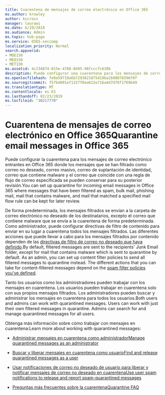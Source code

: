 ```yaml
---
title: Cuarentena de mensajes de correo electrónico en Office 365
ms.author: krowley
author: kccross
manager: laurawi
ms.date: 6/29/2018
ms.audience: Admin
ms.topic: hub-page
ms.service: O365-seccomp
localization_priority: Normal
search.appverid:
- MOE150
- MED150
- MET150
ms.assetid: 4c234874-015e-4768-8495-98fcccfc639b
description: Puede configurar una cuarentena para los mensajes de correo electrónico entrantes en Office 365 donde los mensajes de correo electrónico entrantes que se filtraron como correo no deseado, masivo, correo de suplantación de identidad (phishing) y malware se pueden conservar para una revisión posterior.
ms.openlocfilehash: fe8e59718a6b7293821875d19ba2b98070396f0f
ms.sourcegitcommit: f57b4001ef1327f0ea622e716a4d7d78f1769b49
ms.translationtype: MT
ms.contentlocale: es-ES
ms.lasthandoff: 02/23/2019
ms.locfileid: "30217770"
---
```

# <a name="quarantine-email-messages-in-office-365"></a><span data-ttu-id="dfeff-103">Cuarentena de mensajes de correo electrónico en Office 365</span><span class="sxs-lookup"><span data-stu-id="dfeff-103">Quarantine email messages in Office 365</span></span>

<span data-ttu-id="dfeff-104">Puede configurar la cuarentena para los mensajes de correo electrónico entrantes en Office 365 donde los mensajes que se han filtrado como correo no deseado, correo masivo, correo de suplantación de identidad, correo que contiene malware y el correo que coincide con una regla de flujo de correo especificada se pueden conservar para su posterior revisión.</span><span class="sxs-lookup"><span data-stu-id="dfeff-104">You can set up quarantine for incoming email messages in Office 365 where messages that have been filtered as spam, bulk mail, phishing mail, mail that contains malware, and mail that matched a specified mail flow rule can be kept for later review.</span></span>
  
<span data-ttu-id="dfeff-p101">De forma predeterminada, los mensajes filtrados se envían a la carpeta de correo electrónico no deseado de los destinatarios, excepto el correo que contiene malware que se envía a la cuarentena de forma predeterminada. Como administrador, puede configurar directivas de filtro de contenido para enviar en su lugar a cuarentena todos los mensajes filtrados. Las diferentes acciones que puede llevar a cabo para los mensajes filtrados por contenido dependen de las [directivas de filtro de correo no deseado que haya definido](https://go.microsoft.com/fwlink/?LinkId=799736).</span><span class="sxs-lookup"><span data-stu-id="dfeff-p101">By default, filtered messages are sent to the recipients' Junk Email folder, except for mail that contains malware which is sent to quarantine by default. As an admin, you can set up content filter policies to send all filtered messages to quarantine instead. The different actions that you can take for content-filtered messages depend on the [spam filter policies you've defined](https://go.microsoft.com/fwlink/?LinkId=799736).</span></span>
  
<span data-ttu-id="dfeff-p102">Tanto los usuarios como los administradores pueden trabajar con los mensajes en cuarentena. Los usuarios pueden trabajar en cuarentena solo con sus propios mensajes filtrados. Los administradores pueden buscar y administrar los mensajes en cuarentena para todos los usuarios.</span><span class="sxs-lookup"><span data-stu-id="dfeff-p102">Both users and admins can work with quarantined messages. Users can work with just their own filtered messages in quarantine. Admins can search for and manage quarantined messages for all users.</span></span>
  
<span data-ttu-id="dfeff-111">Obtenga más información sobre cómo trabajar con mensajes en cuarentena:</span><span class="sxs-lookup"><span data-stu-id="dfeff-111">Learn more about working with quarantined messages:</span></span>
  
- [<span data-ttu-id="dfeff-112">Administrar mensajes en cuarentena como administrador</span><span class="sxs-lookup"><span data-stu-id="dfeff-112">Manage quarantined messages as an administrator</span></span>](manage-quarantined-messages-and-files.md)
    
- [<span data-ttu-id="dfeff-113">Buscar y liberar mensajes en cuarentena como usuario</span><span class="sxs-lookup"><span data-stu-id="dfeff-113">Find and release quarantined messages as a user</span></span>](find-and-release-quarantined-messages-as-a-user.md)
    
- [<span data-ttu-id="dfeff-114">Usar notificaciones de correo no deseado de usuario para liberar y notificar mensajes de correo no deseado en cuarentena</span><span class="sxs-lookup"><span data-stu-id="dfeff-114">Use user spam notifications to release and report spam-quarantined messages</span></span>](use-spam-notifications-to-release-and-report-quarantined-messages.md)
    
- [<span data-ttu-id="dfeff-115">Preguntas más frecuentes sobre la cuarentena</span><span class="sxs-lookup"><span data-stu-id="dfeff-115">Quarantine FAQ</span></span>](quarantine-faq.md)
    

